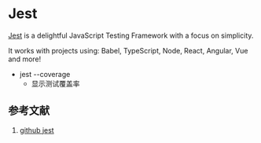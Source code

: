 # Jest

[Jest](https://jestjs.io) is a delightful JavaScript Testing Framework with a focus on simplicity.

It works with projects using: Babel, TypeScript, Node, React, Angular, Vue and more!

* jest --coverage
  * 显示测试覆盖率

## 参考文献

1. [github jest](https://github.com/facebook/jest)
